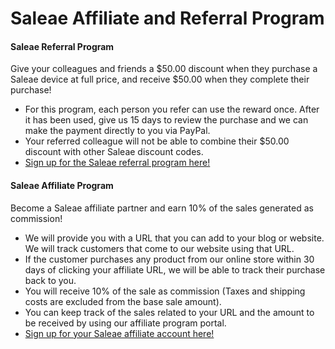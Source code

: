 # Saleae Affiliate and Referral Program

#### Saleae Referral Program

Give your colleagues and friends a $50.00 discount when they purchase a Saleae device at full price, and receive $50.00 when they complete their purchase!

* For this program, each person you refer can use the reward once. After it has been used, give us 15 days to review the purchase and we can make the payment directly to you via PayPal.
* Your referred colleague will not be able to combine their $50.00 discount with other Saleae discount codes.
* [Sign up for the Saleae referral program here!](http://saleaeinc.refr.cc)

#### Saleae Affiliate Program

Become a Saleae affiliate partner and earn 10% of the sales generated as commission!

* We will provide you with a URL that you can add to your blog or website. We will track customers that come to our website using that URL.
* If the customer purchases any product from our online store within 30 days of clicking your affiliate URL, we will be able to track their purchase back to you.
* You will receive 10% of the sale as commission \(Taxes and shipping costs are excluded from the base sale amount\).
* You can keep track of the sales related to your URL and the amount to be received by using our affiliate program portal.
* [Sign up for your Saleae affiliate account here!](https://saleae.refersion.com/)

